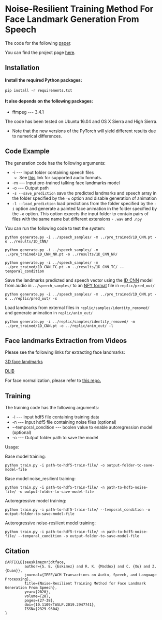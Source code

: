 # Noise-Resilient Training Method For Face Landmark Generation From Speech

The code for the following [paper](https://ieeexplore.ieee.org/document/8871109).

You can find the project page [here](http://www2.ece.rochester.edu/projects/air/projects/3Dtalkingface.html).

## Installation

#### Install the required Python packages:
```
pip install -r requirements.txt
```

#### It also depends on the following packages:
* ffmpeg --- 3.4.1

The code has been tested on Ubuntu 16.04 and OS X Sierra and High Sierra. 

* Note that the new versions of the PyTorch will yield different results due to numerical differences.

## Code Example

The generation code has the following arguments:

* -i --- Input folder containing speech files
    * See [this](http://librosa.github.io/librosa/generated/librosa.core.load.html#librosa.core.load) link for supported audio formats.
* -m --- Input pre-trained talking face landmarks model 
* -o --- Output path
* `-s --save_prediction` save the predicted landmarks and speech array in the folder specified by the `-o` option and disable generation of animation
* `-l --load_prediction` load predictions from the folder specified by the `-i` option and generate a painted face animation in the folder specified by the `-o` option. This option expects the input folder to contain pairs of files with the same name but different extensions - `.wav` and `.npy`

You can run the following code to test the system:

```
python generate.py -i ../speech_samples/ -m ../pre_trained/1D_CNN.pt -o ../results/1D_CNN/
```

```
python generate.py -i ../speech_samples/ -m ../pre_trained/1D_CNN_NR.pt -o ../results/1D_CNN_NR/
```

```
python generate.py -i ../speech_samples/ -m ../pre_trained/1D_CNN_TC.pt -o ../results/1D_CNN_TC/ --temporal_condition
```
Save the landmarks predicted and speech vector using the [ID_CNN](pre_trained/1D_CNN.pt) model from audio in `../speech_samples/` to an [NPY format](https://numpy.org/doc/stable/reference/generated/numpy.lib.format.html#module-numpy.lib.format) file in `replic/pred_out/`

    python generate.py -i ../speech_samples/ -m ../pre_trained/1D_CNN.pt -o ../replic/pred_out/ -s  

Load landmarks from external files in `replic/samples/identity_removed/` and generate animation in `replic/anim_out/`

    python generate.py -i ../replic/samples/identity_removed/ -m ../pre_trained/1D_CNN.pt -o ../replic/anim_out/ -l

## Face landmarks Extraction from Videos

Please see the following links for extracting face landmarks:

[3D face landmarks](https://www.adrianbulat.com/face-alignment)

[DLIB](http://dlib.net/)

For face normalization, please refer to [this repo.](https://github.com/lelechen63/ATVGnet)

## Training

The training code has the following arguments:

* -i --- Input hdf5 file containing training data
* -n --- Input hdf5 file containing noise files (optional)
* --temporal_condition --- boolen value to enable autoregression model (optional)
* -o --- Output folder path to save the model

Usage:

Base model training:

```
python train.py -i path-to-hdf5-train-file/ -o output-folder-to-save-model-file
```

Base model noise_resilient training:

```
python train.py -i path-to-hdf5-train-file/ -n path-to-hdf5-noise-file/ -o output-folder-to-save-model-file
```

Autoregressive model training:

```
python train.py -i path-to-hdf5-train-file/ --temporal_condition -o output-folder-to-save-model-file
```

Autoregressive noise-resilient model training:

```
python train.py -i path-to-hdf5-train-file/ -n path-to-hdf5-noise-file/ --temporal_condition -o output-folder-to-save-model-file
```

## Citation

```
@ARTICLE{seeskimeznr3dtface,
         author={S. E. {Eskimez} and R. K. {Maddox} and C. {Xu} and Z. {Duan}},
         journal={IEEE/ACM Transactions on Audio, Speech, and Language Processing},
         title={Noise-Resilient Training Method for Face Landmark Generation From Speech},
         year={2020},
         volume={28},
         pages={27-38},
         doi={10.1109/TASLP.2019.2947741},
         ISSN={2329-9304}
}
```